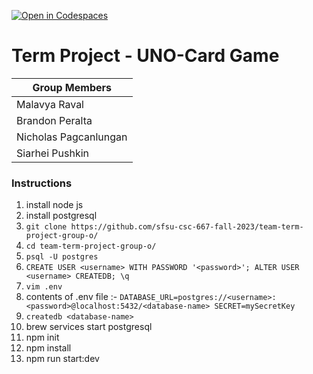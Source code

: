 [![Open in Codespaces](https://classroom.github.com/assets/launch-codespace-7f7980b617ed060a017424585567c406b6ee15c891e84e1186181d67ecf80aa0.svg)](https://classroom.github.com/open-in-codespaces?assignment_repo_id=12560345)


# Term Project - UNO-Card Game

| Group Members |
|---------------|
| Malavya Raval |
|  Brandon Peralta   |
| Nicholas Pagcanlungan   |
| Siarhei Pushkin |

### Instructions

1. install node js
2. install postgresql
3. `git clone https://github.com/sfsu-csc-667-fall-2023/team-term-project-group-o/`
4. `cd team-term-project-group-o/`
5.  `psql -U postgres`
6.  `CREATE USER <username> WITH PASSWORD '<password>';
ALTER USER <username> CREATEDB;
\q`
7. `vim .env`
8. contents of .env file :- `DATABASE_URL=postgres://<username>:<password>@localhost:5432/<database-name>
SECRET=mySecretKey`
9. `createdb <database-name>`
10. brew services start postgresql
11. npm init
12. npm install
13. npm run start:dev

